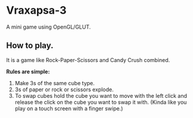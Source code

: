 # Vraxapsa-3
A mini game using OpenGL/GLUT.


## How to play.
It is a game like Rock-Paper-Scissors and Candy Crush combined. 

**Rules are simple:**

1. Make 3s of the same cube type. 
2. 3s of paper or rock or scissors explode.
3. To swap cubes hold the cube you want to move with the left click and release the click on the cube you want to swap it with. (Kinda like you play on a touch screen with a finger swipe.)
